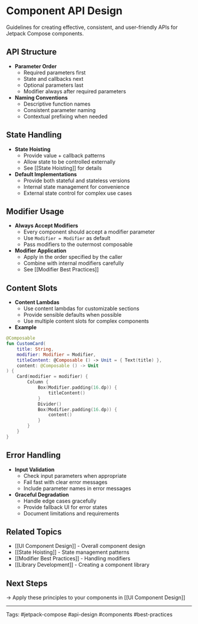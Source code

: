 # Component API Design

Guidelines for creating effective, consistent, and user-friendly APIs for Jetpack Compose components.

## API Structure
- **Parameter Order**
  - Required parameters first
  - State and callbacks next
  - Optional parameters last
  - Modifier always after required parameters
- **Naming Conventions**
  - Descriptive function names
  - Consistent parameter naming
  - Contextual prefixing when needed

## State Handling
- **State Hoisting**
  - Provide value + callback patterns
  - Allow state to be controlled externally
  - See [[State Hoisting]] for details
- **Default Implementations**
  - Provide both stateful and stateless versions
  - Internal state management for convenience
  - External state control for complex use cases

## Modifier Usage
- **Always Accept Modifiers**
  - Every component should accept a modifier parameter
  - Use `Modifier = Modifier` as default
  - Pass modifiers to the outermost composable
- **Modifier Application**
  - Apply in the order specified by the caller
  - Combine with internal modifiers carefully
  - See [[Modifier Best Practices]]

## Content Slots
- **Content Lambdas**
  - Use content lambdas for customizable sections
  - Provide sensible defaults when possible
  - Use multiple content slots for complex components
- **Example**
```kotlin
@Composable
fun CustomCard(
    title: String,
    modifier: Modifier = Modifier,
    titleContent: @Composable () -> Unit = { Text(title) },
    content: @Composable () -> Unit
) {
    Card(modifier = modifier) {
        Column {
            Box(Modifier.padding(16.dp)) {
                titleContent()
            }
            Divider()
            Box(Modifier.padding(16.dp)) {
                content()
            }
        }
    }
}
```

## Error Handling
- **Input Validation**
  - Check input parameters when appropriate
  - Fail fast with clear error messages
  - Include parameter names in error messages
- **Graceful Degradation**
  - Handle edge cases gracefully
  - Provide fallback UI for error states
  - Document limitations and requirements

## Related Topics
- [[UI Component Design]] - Overall component design
- [[State Hoisting]] - State management patterns
- [[Modifier Best Practices]] - Handling modifiers
- [[Library Development]] - Creating a component library

## Next Steps
→ Apply these principles to your components in [[UI Component Design]]

---
Tags: #jetpack-compose #api-design #components #best-practices 